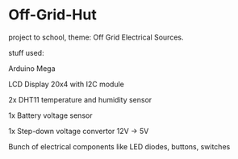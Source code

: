 # Off-Grid-Hut 
project to school, theme: Off Grid Electrical Sources.  


stuff used: 


Arduino Mega

LCD Display 20x4 with I2C module

2x DHT11 temperature and humidity sensor 

1x Battery voltage sensor 

1x Step-down voltage convertor 12V -> 5V 

Bunch of electrical components like LED diodes, buttons, switches


